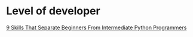 # Level of developer
[9 Skills That Separate Beginners From Intermediate Python Programmers](https://medium.com/better-programming/9-skills-that-separate-a-beginner-from-an-intermediate-python-programmer-8bbde735c246)
